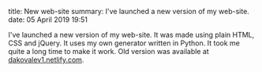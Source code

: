 title: New web-site
summary: I've launched a new version of my web-site.
date: 05 April 2019 19:51

I've launched a new version of my web-site. It was made using plain HTML, CSS and jQuery. It uses my own generator written in Python.
It took me quite a long time to make it work.
Old version was available at [dakovalev1.netlify.com](http://dakovalev1.netlify.com/).